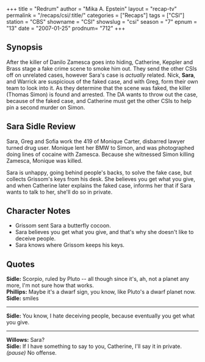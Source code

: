 +++
title = "Redrum"
author = "Mika A. Epstein"
layout = "recap-tv"
permalink = "/recaps/csi/:title/"
categories = ["Recaps"]
tags = ["CSI"]
station = "CBS"
showname = "CSI"
showslug = "csi"
season = "7"
epnum = "13"
date = "2007-01-25"
prodnum= "712"
+++

## Synopsis

After the killer of Danilo Zamesca goes into hiding, Catherine, Keppler and Brass stage a fake crime scene to smoke him out. They send the other CSIs off on unrelated cases, however Sara's case is _actually_ related. Nick, **Sara**, and Warrick are suspicious of the faked case, and with Greg, form their own team to look into it. As they determine that the scene was faked, the killer (Thomas Simon) is found and arrested. The DA wants to throw out the case, because of the faked case, and Catherine must get the other CSIs to help pin a second murder on Simon.

## Sara Sidle Review

Sara, Greg and Sofia work the 419 of Monique Carter, disbarred lawyer turned drug user. Monique lent her BMW to Simon, and was photographed doing lines of cocaine with Zamesca. Because she witnessed Simon killing Zamesca, Monique was killed.

Sara is unhappy, going behind people's backs, to solve the fake case, but collects Grissom's keys from his desk. She believes you get what you give, and when Catherine later explains the faked case, informs her that if Sara wants to talk to her, she'll do so in private.

## Character Notes

* Grissom sent Sara a butterfly cocoon.  
* Sara believes you get what you give, and that's why she doesn't like to deceive people.  
* Sara knows where Grissom keeps his keys.

## Quotes

**Sidle:** Scorpio, ruled by Pluto -- all though since it's, ah, not a planet any more, I'm not sure how that works.  
**Phillips:** Maybe it's a dwarf sign, you know, like Pluto's a dwarf planet now.  
**Sidle:** smiles  

- - -

**Sidle:** You know, I hate deceiving people, because eventually you get what you give.
  

- - -

**Willows:** Sara?  
**Sidle:** If I have something to say to you, Catherine, I'll say it in private. _(pause)_ No offense.

